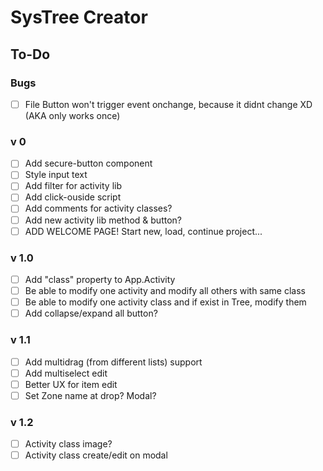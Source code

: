 # SysTree Creator

## To-Do

### Bugs
- [ ] File Button won't trigger event onchange, because it didnt change XD (AKA only works once)

### v 0
- [ ] Add secure-button component
- [ ] Style input text
- [ ] Add filter for activity lib
- [ ] Add click-ouside script
- [ ] Add comments for activity classes?
- [ ] Add new activity lib method & button?
- [ ] ADD WELCOME PAGE! Start new, load, continue project...

### v 1.0
- [ ] Add "class" property to App.Activity
- [ ] Be able to modify one activity and modify all others with same class
- [ ] Be able to modify one activity class and if exist in Tree, modify them
- [ ] Add collapse/expand all button?

### v 1.1
- [ ] Add multidrag (from different lists) support
- [ ] Add multiselect edit
- [ ] Better UX for item edit
- [ ] Set Zone name at drop? Modal?

### v 1.2
- [ ] Activity class image?
- [ ] Activity class create/edit on modal
